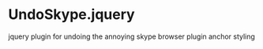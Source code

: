UndoSkype.jquery
================

jquery plugin for undoing the annoying skype browser plugin anchor styling
